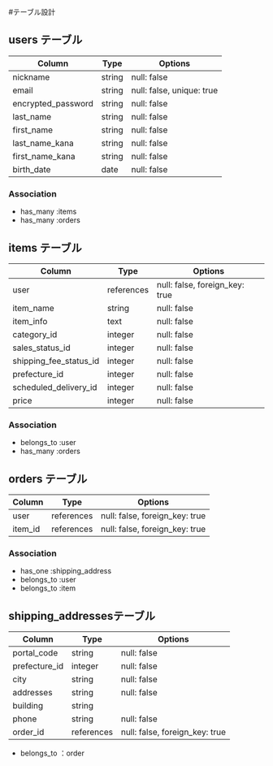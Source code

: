 #テーブル設計

## users テーブル

| Column             | Type    | Options                   |
| ------------------ | ------- | ------------------------- |
| nickname           | string  | null: false               |
| email              | string  | null: false, unique: true |
| encrypted_password | string  | null: false               |
| last_name          | string  | null: false               |
| first_name         | string  | null: false               |
| last_name_kana     | string  | null: false               |
| first_name_kana    | string  | null: false               |
| birth_date         | date    | null: false               |

### Association

- has_many :items
- has_many :orders

## items テーブル

| Column                 | Type       | Options                        |
| ---------------------- | ---------- | ------------------------------ |
| user                   | references | null: false, foreign_key: true |
| item_name              | string     | null: false                    |
| item_info              | text       | null: false                    |
| category_id            | integer    | null: false                    |
| sales_status_id        | integer    | null: false                    |
| shipping_fee_status_id | integer    | null: false                    |
| prefecture_id          | integer    | null: false                    |
| scheduled_delivery_id  | integer    | null: false                    |
| price                  | integer    | null: false                    |

### Association

- belongs_to :user
- has_many :orders

## orders テーブル

| Column    | Type       | Options                        |
| --------- | ---------- | ------------------------------ |
| user      | references | null: false, foreign_key: true |           |
| item_id   | references | null: false, foreign_key: true |

### Association

- has_one :shipping_address
- belongs_to :user
- belongs_to :item


##  shipping_addressesテーブル


| Column        | Type       | Options                        |
| ------------- | ---------- | ------------------------------ |
| portal_code   | string     | null: false                    |
| prefecture_id | integer    | null: false                    |
| city          | string     | null: false                    |
| addresses     | string     | null: false                    |
| building      | string     |                                |
| phone         | string     | null: false                    |
| order_id      | references | null: false, foreign_key: true |

- belongs_to ：order

